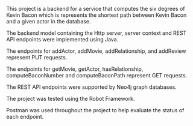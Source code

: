This project is a backend for a service that computes the six degrees of Kevin Bacon which is represents the shortest path between Kevin Bacon and a given actor in the database.

The backend model containing the Http server, server context and REST API endpoints were implemented using Java. 

The endpoints for addActor, addMovie, addRelationship, and addReview represent PUT requests.

The endpoints for getMovie, getActor, hasRelationship, computeBaconNumber and computeBaconPath represent GET requests. 

The REST API endpoints were supported by Neo4j graph databases.

The project was tested using the Robot Framework.

Postman was used throughout the project to help evaluate the status of each endpoint. 
